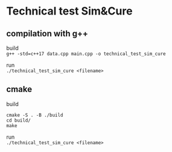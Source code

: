 
# Technical test Sim&Cure



## compilation with g++

build   
`g++ -std=c++17 data.cpp main.cpp -o technical_test_sim_cure`

run  
`./technical_test_sim_cure <filename>`


## cmake 

build
```
cmake -S . -B ./build
cd build/
make
```

run  
`
./technical_test_sim_cure <filename>
`



